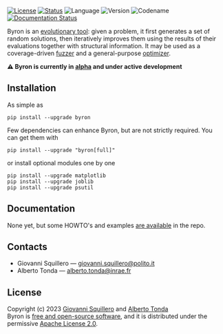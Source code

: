 [![License](https://img.shields.io/badge/license-apache--2.0-green.svg)](https://opensource.org/licenses/Apache-2.0) 
[![Status](https://img.shields.io/badge/status-active-brightgreen.svg)](https://github.com/cad-polito-it/byron)
![Language](https://img.shields.io/badge/language-python-blue.svg)
![Version](https://img.shields.io/badge/version-0.8a1.dev40-orange.svg)
![Codename](https://img.shields.io/badge/codename-Don_Juan-pink.svg)
[![Documentation Status](https://readthedocs.org/projects/byron/badge/?version=pre-alpha)](https://byron.readthedocs.io/en/pre-alpha/?badge=pre-alpha)


Byron is an [evolutionary tool](https://cad-polito-it.github.io/byron/evolution): given a problem, it first generates a set of random solutions, then iteratively improves them using the results of their evaluations together with structural information. It may be used as a coverage-driven [fuzzer](https://en.wikipedia.org/wiki/Fuzzing) and a general-purpose [optimizer](https://en.wikipedia.org/wiki/Engineering_optimization).

**⚠️ Byron is currently in [alpha](https://en.wikipedia.org/wiki/Software_release_life_cycle#Alpha) and under active development**

## Installation

As simple as

```
pip install --upgrade byron
```

Few dependencies can enhance Byron, but are not strictly required. You can get them with

```
pip install --upgrade "byron[full]"
```

or install optional modules one by one

```
pip install --upgrade matplotlib
pip install --upgrade joblib
pip install --upgrade psutil
```

## Documentation

None yet, but some HOWTO's and examples [are available](https://github.com/cad-polito-it/byron/tree/alpha/examples) in the repo.

## Contacts

* Giovanni Squillero — <giovanni.squillero@polito.it>
* Alberto Tonda — <alberto.tonda@inrae.fr>

## License

Copyright (c) 2023 [Giovanni Squillero](https://github.com/squillero) and [Alberto Tonda](https://github.com/albertotonda/)  
Byron is [free and open-source software](https://en.wikipedia.org/wiki/Free_and_open-source_software), and it is distributed under the permissive [Apache License 2.0](https://opensource.org/license/apache-2-0/).
